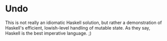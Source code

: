 # Undo

This is not really an idiomatic Haskell solution, but rather a demonstration
of Haskell's efficient, lowish-level handling of mutable state. As they say,
Haskell is the best imperative language. ;)
